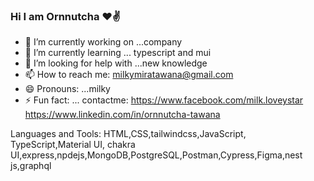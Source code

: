 ### Hi I am Ornnutcha ❤️✌️

- 🔭 I’m currently working on ...company
- 🌱 I’m currently learning ... typescript and mui
- 🤔 I’m looking for help with ...new knowledge
- 📫 How to reach me: milkymiratawana@gmail.com
- 😄 Pronouns: ...milky
- ⚡ Fun fact: ...
contactme:
https://www.facebook.com/milk.loveystar
https://www.linkedin.com/in/ornnutcha-tawana

Languages and Tools:
HTML,CSS,tailwindcss,JavaScript, TypeScript,Material UI, chakra UI,express,npdejs,MongoDB,PostgreSQL,Postman,Cypress,Figma,nest js,graphql

